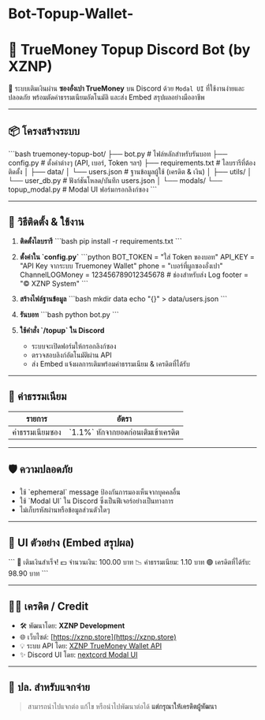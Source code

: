 # Bot-Topup-Wallet-
# 🎉 TrueMoney Topup Discord Bot (by XZNP)

🧧 ระบบเติมเงินผ่าน **ซองอั่งเปา TrueMoney** บน Discord ด้วย `Modal UI` ที่ใช้งานง่ายและปลอดภัย พร้อมตัดค่าธรรมเนียมอัตโนมัติ และส่ง Embed สรุปผลอย่างมืออาชีพ

---

## 📦 โครงสร้างระบบ
\`\`\`bash
truemoney-topup-bot/
├── bot.py                    # ไฟล์หลักสำหรับรันบอท
├── config.py                 # ตั้งค่าต่างๆ (API, เบอร์, Token ฯลฯ)
├── requirements.txt          # ไลบรารีที่ต้องติดตั้ง
│
├── data/
│   └── users.json            # ฐานข้อมูลผู้ใช้ (เครดิต & เงิน)
│
├── utils/
│   └── user_db.py            # ฟังก์ชันโหลด/บันทึก users.json
│
└── modals/
    └── topup_modal.py        # Modal UI ฟอร์มกรอกลิงก์ซอง
\`\`\`

---

## 🚀 วิธีติดตั้ง & ใช้งาน

1. **ติดตั้งไลบรารี**
   \`\`\`bash
   pip install -r requirements.txt
   \`\`\`

2. **ตั้งค่าใน \`config.py\`**
   \`\`\`python
   BOT_TOKEN = "ใส่ Token ของบอท"
   API_KEY = "API Key จากระบบ Truemoney Wallet"
   phone = "เบอร์ที่ผูกซองอั่งเปา"
   ChannelLOGMoney = 123456789012345678  # ช่องสำหรับส่ง Log
   footer = "© XZNP System"
   \`\`\`

3. **สร้างไฟล์ฐานข้อมูล**
   \`\`\`bash
   mkdir data
   echo "{}" > data/users.json
   \`\`\`

4. **รันบอท**
   \`\`\`bash
   python bot.py
   \`\`\`

5. **ใช้คำสั่ง \`/topup\` ใน Discord**
   - ระบบจะเปิดฟอร์มให้กรอกลิงก์ซอง
   - ตรวจสอบลิงก์อัตโนมัติผ่าน API
   - ส่ง Embed แจ้งผลการเติมพร้อมค่าธรรมเนียม & เครดิตที่ได้รับ

---

## 🧾 ค่าธรรมเนียม

| รายการ | อัตรา |
|--------|--------|
| ค่าธรรมเนียมซอง | \`1.1%\` หักจากยอดก่อนเติมเข้าเครดิต |

---

## 🛡️ ความปลอดภัย

- ใช้ \`ephemeral\` message ป้องกันการมองเห็นจากบุคคลอื่น
- ใช้ \`Modal UI\` ใน Discord ซึ่งเป็นฟีเจอร์อย่างเป็นทางการ
- ไม่เก็บรหัสผ่านหรือข้อมูลส่วนตัวใดๆ

---

## 💬 UI ตัวอย่าง (Embed สรุปผล)

\`\`\`
🎉 เติมเงินสำเร็จ!
💵 จำนวนเงิน: 100.00 บาท
📉 ค่าธรรมเนียม: 1.10 บาท
🟢 เครดิตที่ได้รับ: 98.90 บาท
\`\`\`

---

## 👨‍💻 เครดิต / Credit

- 🛠 พัฒนาโดย: **XZNP Development**
- 🌐 เว็บไซต์: [https://xznp.store](https://xznp.store)
- 💡 ระบบ API โดย: [XZNP TrueMoney Wallet API](https://api.xznp.store)
- ✨ Discord UI โดย: [nextcord Modal UI](https://docs.nextcord.dev/en/latest/)

---

## 🧧 ปล. สำหรับแจกจ่าย

> สามารถนำไปแจกต่อ แก้ไข หรือนำไปพัฒนาต่อได้ **แต่กรุณาให้เครดิตผู้พัฒนา**
